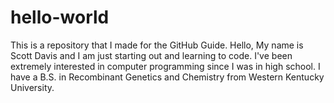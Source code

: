 # hello-world
This is a repository that I made for the GitHub Guide.
Hello, My name is Scott Davis and I am just starting out and learning to code.
I've been extremely interested in computer programming since I was in high school.
I have a B.S. in Recombinant Genetics and Chemistry from Western Kentucky University.
